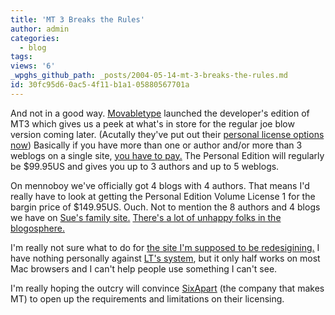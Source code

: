 ```yaml
---
title: 'MT 3 Breaks the Rules'
author: admin
categories:
  - blog
tags: 
views: '6'
_wpghs_github_path: _posts/2004-05-14-mt-3-breaks-the-rules.md
id: 30fc95d6-0ac5-4f11-b1a1-05880567701a
---
```

<p>And not in a good way.  <a href="http://www.movabletype.org/">Movabletype</a> launched the developer's edition of MT3 which gives us a peek at what's in store for the regular joe blow version coming later.  (Acutally they've put out their <a href="http://secure.sixapart.com/">personal license options now</a>) Basically if you have more than one or author and/or more than 3 weblogs on a single site, <a href="http://secure.sixapart.com/">you have to pay.</a>  The Personal Edition will regularly be $99.95US and gives you up to 3 authors and up to 5 weblogs.</p>
<p>On mennoboy we've officially got 4 blogs with 4 authors.  That means I'd really have to look at getting the Personal Edition Volume License 1 for the bargin price of $149.95US.  Ouch.  Not to mention the 8 authors and 4 blogs we have on <a href="http://www.oatways.com">Sue's family site.</a>  <a href="http://www.metafilter.com/mefi/33072#670011">There's a lot of unhappy folks in the blogosphere.</a></p>
<p>I'm really not sure what to do for <a href="http://www.forestgrovecc.com">the site I'm supposed to be redesigining.</a>  I have nothing personally against <a href="http://www.theheresy.com/">LT's system</a>, but it only half works on most Mac browsers and I can't help people use something I can't see.</p>
<p>I'm really hoping the outcry will convince <a href="http://www.sixapart.com/">SixApart</a> (the company that makes MT) to open up the requirements and limitations on their licensing.</p>
